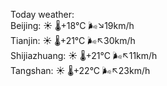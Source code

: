 Today weather:  
Beijing: ☀️   🌡️+18°C 🌬️↘19km/h  
Tianjin: ☀️   🌡️+21°C 🌬️↖30km/h  
Shijiazhuang: ☀️   🌡️+21°C 🌬️↖11km/h  
Tangshan: ☀️   🌡️+22°C 🌬️↖23km/h  
